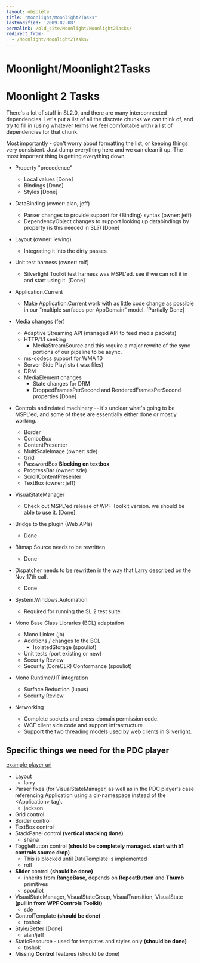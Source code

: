 ```yaml
---
layout: obsolete
title: "Moonlight/Moonlight2Tasks"
lastmodified: '2009-02-08'
permalink: /old_site/Moonlight/Moonlight2Tasks/
redirect_from:
  - /Moonlight/Moonlight2Tasks/
---
```


Moonlight/Moonlight2Tasks
=========================

Moonlight 2 Tasks
=================

There's a lot of stuff in SL2.0, and there are many interconnected dependencies. Let's put a list of all the discrete chunks we can think of, and try to fill in (using whatever terms we feel comfortable with) a list of dependencies for that chunk.

Most importantly - don't worry about formatting the list, or keeping things very consistent. Just dump everything here and we can clean it up. The most important thing is getting everything down.

-   Property "precedence"
    -   Local values [Done]
    -   Bindings [Done]
    -   Styles [Done]

-   DataBinding (owner: alan, jeff)
    -   Parser changes to provide support for {Binding} syntax (owner: jeff)
    -   DependencyObject changes to support looking up databindings by property (is this needed in SL?) [Done]

-   Layout (owner: lewing)
    -   Integrating it into the dirty passes

-   Unit test harness (owner: rolf)
    -   Silverlight Toolkit test harness was MSPL'ed. see if we can roll it in and start using it. [Done]

-   Application.Current
    -   Make Application.Current work with as little code change as possible in our "multiple surfaces per AppDomain" model. [Partially Done]

-   Media changes (fer)
    -   Adaptive Streaming API (managed API to feed media packets)
    -   HTTP/1.1 seeking
        -   MediaStreamSource and this require a major rewrite of the sync portions of our pipeline to be async.
    -   ms-codecs support for WMA 10
    -   Server-Side Playlists (.wsx files)
    -   DRM
    -   MediaElement changes
        -   State changes for DRM
        -   DroppedFramesPerSecond and RenderedFramesPerSecond properties [Done]

-   Controls and related machinery -- it's unclear what's going to be MSPL'ed, and some of these are essentially either done or mostly working.
    -   Border
    -   ComboBox
    -   ContentPresenter
    -   MultiScaleImage (owner: sde)
    -   Grid
    -   PasswordBox **Blocking on textbox**
    -   ProgressBar (owner: sde)
    -   ScrollContentPresenter
    -   TextBox (owner: jeff)

-   VisualStateManager
    -   Check out MSPL'ed release of WPF Toolkit version. we should be able to use it. [Done]

-   Bridge to the plugin (Web APIs)
    -   Done

-   Bitmap Source needs to be rewritten
    -   Done

-   Dispatcher needs to be rewritten in the way that Larry described on the Nov 17th call.
    -   Done

-   System.Windows.Automation
    -   Required for running the SL 2 test suite.

-   Mono Base Class Libraries (BCL) adaptation
    -   Mono Linker (jb)
    -   Additions / changes to the BCL
        -   IsolatedStorage (spouliot)
    -   Unit tests (port existing or new)
    -   Security Review
    -   Security (CoreCLR) Conformance (spouliot)

-   Mono Runtime/JIT integration
    -   Surface Reduction (lupus)
    -   Security Review

-   Networking
    -   Complete sockets and cross-domain permission code.
    -   WCF client side code and support infrastructure
    -   Support the two threading models used by web clients in Silverlight.

Specific things we need for the PDC player
------------------------------------------

[example player url](http://channel9.msdn.com/pdc2008/PC54/)

-   Layout
    -   larry
-   Parser fixes (for VisualStateManager, as well as in the PDC player's case referencing Application using a clr-namespace instead of the \<Application\> tag).
    -   jackson
-   Grid control
-   Border control
-   TextBox control
-   StackPanel control **(vertical stacking done)**
    -   shana
-   ToggleButton control **(should be completely managed. start with b1 controls source drop)**
    -   This is blocked until DataTemplate is implemented
    -   rolf
-   **Slider** control **(should be done)**
    -   inherits from **RangeBase**, depends on **RepeatButton** and **Thumb** primitives
    -   spouliot
-   VisualStateManager, VisualStateGroup, VisualTransition, VisualState **(pull in from WPF Controls Toolkit)**
    -   sde
-   ControlTemplate **(should be done)**
    -   toshok
-   Style/Setter [Done]
    -   alan/jeff
-   StaticResource - used for templates and styles only **(should be done)**
    -   toshok
-   Missing **Control** features (should be done)


